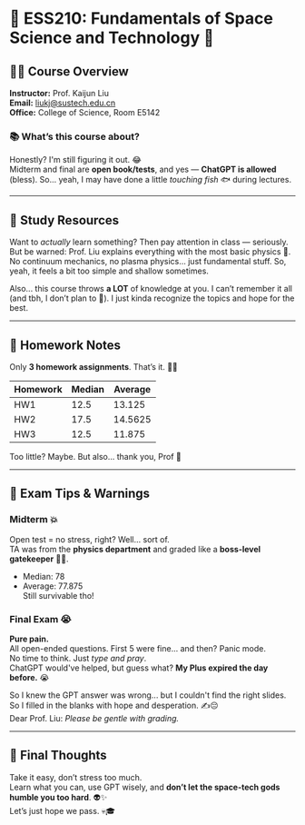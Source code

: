 # 🌌 ESS210: Fundamentals of Space Science and Technology 🚀

## 👨‍🏫 Course Overview

**Instructor:** Prof. Kaijun Liu  
**Email:** liukj@sustech.edu.cn  
**Office:** College of Science, Room E5142  

### 📚 What’s this course about?

Honestly? I'm still figuring it out. 😂  
Midterm and final are **open book/tests**, and yes — **ChatGPT is allowed** (bless). So... yeah, I may have done a little *touching fish* 🐟 during lectures.

---

## 📖 Study Resources

Want to *actually* learn something? Then pay attention in class — seriously.  
But be warned: Prof. Liu explains everything with the most basic physics 🧪. No continuum mechanics, no plasma physics... just fundamental stuff. So, yeah, it feels a bit too simple and shallow sometimes.

Also... this course throws **a LOT** of knowledge at you. I can’t remember it all (and tbh, I don’t plan to 🫠). I just kinda recognize the topics and hope for the best.

---

## 📑 Homework Notes

Only **3 homework assignments**. That’s it. 😮‍💨

| Homework | Median | Average |
|----------|--------|---------|
| HW1      | 12.5   | 13.125  |
| HW2      | 17.5   | 14.5625 |
| HW3      | 12.5   | 11.875  |

Too little? Maybe. But also... thank you, Prof 🙏

---

## 📝 Exam Tips & Warnings

### Midterm 💥  
Open test = no stress, right? Well… sort of.  
TA was from the **physics department** and graded like a **boss-level gatekeeper** 👨‍🔬.  
- Median: 78  
- Average: 77.875  
Still survivable tho!

### Final Exam 😭  
**Pure pain.**  
All open-ended questions. First 5 were fine... and then? Panic mode.  
No time to think. Just *type and pray*.  
ChatGPT would've helped, but guess what? **My Plus expired the day before.** 😭

So I knew the GPT answer was wrong... but I couldn't find the right slides. So I filled in the blanks with hope and desperation. ✍️😔  
Dear Prof. Liu: *Please be gentle with grading.*

---

## 💭 Final Thoughts

Take it easy, don’t stress too much.  
Learn what you can, use GPT wisely, and **don’t let the space-tech gods humble you too hard**. 👽✨  
Let’s just hope we pass. 💀🎓


